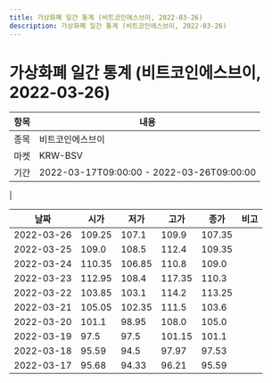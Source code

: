 ```yaml
---
title: 가상화폐 일간 통계 (비트코인에스브이, 2022-03-26)
description: 가상화폐 일간 통계 (비트코인에스브이, 2022-03-26)
---
```


가상화폐 일간 통계 (비트코인에스브이, 2022-03-26)
===

|항목|내용|
|--|--|
|종목|비트코인에스브이|
|마켓|KRW-BSV|\i|종류|일 단위 캔들|
|기간|2022-03-17T09:00:00 - 2022-03-26T09:00:00
|

|날짜|시가|저가|고가|종가|비고|
|--|--|--|--|--|--|
|2022-03-26|109.25|107.1|109.9|107.35|    |
|2022-03-25|109.0|108.5|112.4|109.35|    |
|2022-03-24|110.35|106.85|110.8|109.0|    |
|2022-03-23|112.95|108.4|117.35|110.3|    |
|2022-03-22|103.85|103.1|114.2|113.25|    |
|2022-03-21|105.05|102.35|111.5|103.6|    |
|2022-03-20|101.1|98.95|108.0|105.0|    |
|2022-03-19|97.5|97.5|101.15|101.1|    |
|2022-03-18|95.59|94.5|97.97|97.53|    |
|2022-03-17|95.68|94.33|96.21|95.59|    |
